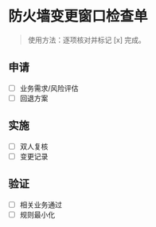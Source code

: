# 防火墙变更窗口检查单

> 使用方法：逐项核对并标记 [x] 完成。

## 申请

- [ ] 业务需求/风险评估
- [ ] 回退方案

## 实施

- [ ] 双人复核
- [ ] 变更记录

## 验证

- [ ] 相关业务通过
- [ ] 规则最小化
